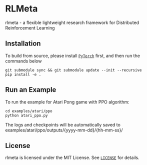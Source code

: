 # RLMeta

rlmeta - a flexible lightweight research framework for Distributed Reinforcement Learning

## Installation
To build from source, please install [`PyTorch`](https://pytorch.org/) first, and then run the commands below
```
git submodule sync && git submodule update --init --recursive
pip install -e .
```

## Run an Example
To run the example for Atari Pong game with PPO algorithm:
```
cd examples/atari/ppo
python atari_ppo.py
```
The logs and checkpoints will be automatically saved to examples/atari/ppo/outputs/{yyyy-mm-dd}/{hh-mm-ss}/

## License
rlmeta is licensed under the MIT License. See [`LICENSE`](LICENSE) for details.
